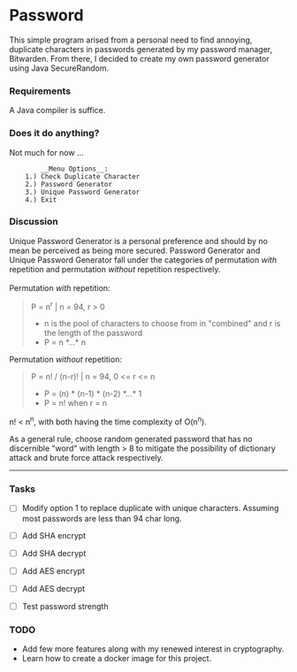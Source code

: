 # Password
This simple program arised from a personal need to find annoying, duplicate characters in passwords generated by my password manager, Bitwarden. From there, I decided to create my own password generator using Java SecureRandom.


### Requirements
A Java compiler is suffice.


### Does it do anything?
Not much for now ...

```
        __Menu Options__:
    1.) Check Duplicate Character
    2.) Password Generator
    3.) Unique Password Generator
    4.) Exit
```


### Discussion
Unique Password Generator is a personal preference and should by no mean be perceived as being more secured.
Password Generator and Unique Password Generator fall under the categories of permutation *with* repetition and permutation *without* repetition respectively.<br><br>
Permutation *with* repetition:
> P = n<sup>r</sup> | n = 94, r > 0<br>
> - n is the pool of characters to choose from in "combined" and r is the length of the password<br>
> - P = n \*...\* n<br>

Permutation *without* repetition:
> P = n! / (n-r)! | n = 94, 0 <= r <= n<br>
> - P = (n) \* (n-1) \* (n-2) \*...\* 1<br>
> - P = n! when r = n<br>

n! < n<sup>n</sup>, with both having the time complexity of O(n<sup>n</sup>).

As a general rule, choose random generated password that has no discernible "word" with length > 8 to mitigate the possibility of dictionary attack and brute force attack respectively.


---


### Tasks
- [ ] Modify option 1 to replace duplicate with unique characters. Assuming most passwords are less than 94 char long.
- [ ] Add SHA encrypt
- [ ] Add SHA decrypt
- [ ] Add AES encrypt
- [ ] Add AES decrypt
- [ ] Test password strength


### TODO
* Add few more features along with my renewed interest in cryptography.
* Learn how to create a docker image for this project.
